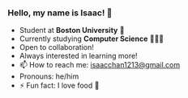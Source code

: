 ### Hello, my name is Isaac! 👋

- Student at **Boston University** 🐶
- Currently studying **Computer Science** 👨🏻‍💻
- Open to collaboration!
- Always interested in learning more!
- 📫 How to reach me: isaacchan1213@gmail.com
- Pronouns: he/him
- ⚡ Fun fact: I love food 🤤

